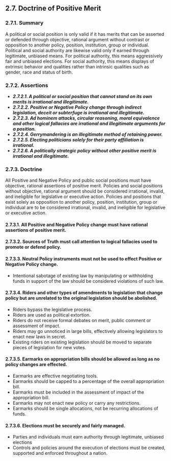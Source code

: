 2.7. Doctrine of Positive Merit
---------------------------------

### 2.7.1. Summary
A political or social position is only valid if it has merits that can be asserted or defended through objective, rational argument without contrast or opposition to another policy, position, institution, group or individual.  Political and social authority are likewise valid only if earned through legitimate, unbiased means.  For political authority, this means aggressively fair and unbiased elections.  For social authority, this means displays of extrinsic behavior and qualities rather than intrinsic qualities such as gender, race and status of birth.

### 2.7.2. Assertions
-  *__2.7.2.1. A political or social position that cannot stand on its own merits is irrational and illegitimate.__*
-  *__2.7.2.2. Positive or Negative Policy change through indirect legislation, deceit or subterfuge is irrational and illegitimate.__*
-  *__2.7.2.3. Ad hominem attacks, circular reasoning, moral equivalence and other logical fallacies are irrational and illegitimate arguments for a position.__*
-  *__2.7.2.4. Gerrymandering is an illegitimate method of retaining power.__*
-  *__2.7.2.5. Electing politicians solely for their party affiliation is irrational.__*
-  *__2.7.2.6. A politically strategic policy without other positive merit is irrational and illegitimate.__*

### 2.7.3. Doctrine
All Positive and Negative Policy and public social positions must have objective, rational assertions of positive merit.  Policies and social positions without objective, rational argument should be considered irrational, invalid, and ineligible for legislative or executive action.  Policies and positions that exist solely as opposition to another policy, position, institution, group or individual are to be considered irrational, invalid, and ineligible for legislative or executive action.

#### 2.7.3.1. All Positive and Negative Policy change must have rational assertions of positive merit.

#### 2.7.3.2. Sources of Truth must call attention to logical fallacies used to promote or defend policy.

#### 2.7.3.3. Neutral Policy instruments must not be used to effect Positive or Negative Policy change.
  -  Intentional sabotage of existing law by manipulating or withholding funds in support of the law should be considered violations of such law.

#### 2.7.3.4. Riders and other types of amendments to legislation that change policy but are unrelated to the original legislation should be abolished.
  -  Riders bypass the legislative process.
  -  Riders are used as political extortion.
  -  Riders do not receive formal debates on merit, public comment or assessment of impact.
  -  Riders may go unnoticed in large bills, effectively allowing legislators to enact new laws in secret.
  -  Existing riders on existing legislation should be moved to separate pieces of legislation for new votes.

#### 2.7.3.5. Earmarks on appropriation bills should be allowed as long as no policy changes are effected.
  -  Earmarks are effective negotiating tools.
  -  Earmarks should be capped to a percentage of the overall appropriation bill.
  -  Earmarks must be included in the assessment of impact of the appropriation bill.
  -  Earmarks may not enact new policy or carry any restrictions.
  -  Earmarks should be single allocations, not be recurring allocations of funds.

#### 2.7.3.6. Elections must be securely and fairly managed.
  -  Parties and individuals must earn authority through legitimate, unbiased elections
  -  Controls and policies around the execution of elections must be created, supported and enforced throughout a nation.
